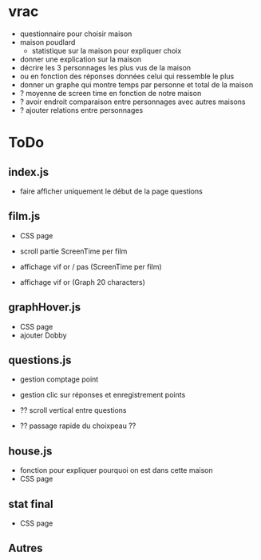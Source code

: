 # vrac
- questionnaire pour choisir maison
- maison poudlard
  - statistique sur la maison pour expliquer choix
- donner une explication sur la maison
- décrire les 3 personnages les plus vus de la maison
 - ou en fonction des réponses données celui qui ressemble le plus
- donner un graphe qui montre temps par personne et total de la maison
- ? moyenne de screen time en fonction de notre maison
- ? avoir endroit comparaison entre personnages avec autres maisons
- ? ajouter relations entre personnages

# ToDo
## index.js
- faire afficher uniquement le début de la page questions

## film.js
- CSS page
- scroll partie ScreenTime per film

- affichage vif or / pas (ScreenTime per film)
- affichage vif or (Graph 20 characters)

## graphHover.js
- CSS page
- ajouter Dobby

## questions.js
- gestion comptage point
- gestion clic sur réponses et enregistrement points

- ?? scroll vertical entre questions
- ?? passage rapide du choixpeau ??

## house.js
- fonction pour expliquer pourquoi on est dans cette maison
- CSS page

## stat final
- CSS page

## Autres
